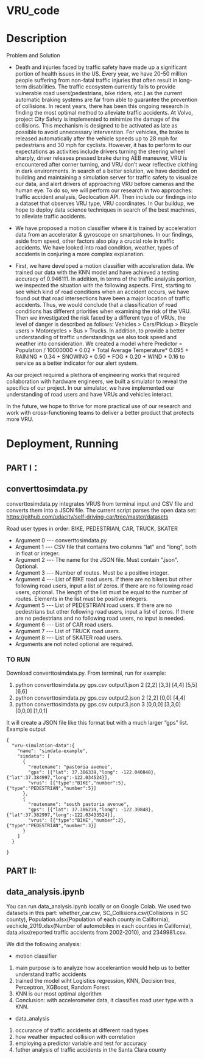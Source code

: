 # VRU_code
 
# Description
Problem and Solution
- Death and injuries faced by traffic safety have made up a significant portion of health issues in the US. Every year, we have 20-50 million people suffering from non-fatal traffic injuries that often result in long-term disabilities. The traffic ecosystem currently fails to provide vulnerable road users(pedestrians, bike riders, etc.) as the current automatic braking systems are far from able to guarantee the prevention of collisions. In recent years, there has been this ongoing research in finding the most optimal method to alleviate traffic accidents. At Volvo, project City Safety is implemented to minimize the damage of the collisions. This mechanism is designed to be activated as late as possible to avoid unnecessary intervention. For vehicles, the brake is released automatically after the vehicle speeds up to 28 mph for pedestrians and 30 mph for cyclists. However, it has to perform to our expectations as activities include drivers turning the steering wheel sharply, driver releases pressed brake during AEB maneuver, VRU is encountered after corner turning, and VRU don’t wear reflective clothing in dark environments. In search of a better solution, we have decided on building and maintaining a simulation server for traffic safety to visualize our data, and alert drivers of approaching VRU before cameras and the human eye. To do so, we will perform our research in two approaches: traffic accident analysis, Geolocation API. Then include our findings into a dataset that observes VRU type, VRU coordinates. In Our buildup, we hope to deploy data science techniques in search of the best machines, to alleviate traffic accidents. 
 

- We have proposed a motion classifier where it is trained by acceleration data from an accelerator & gyroscope on smartphones. In our findings, aside from speed, other factors also play a crucial role in traffic accidents. We have looked into road condition, weather, types of accidents in conjuring a more complex explanation. 

- First, we have developed a motion classifier with acceleration data. We trained our data with the KNN model and have achieved a testing accuracy of 0.946111. In addition, in terms of the traffic analysis portion, we inspected the situation with the following aspects. First, starting to see which kind of road conditions when an accident occurs, we have found out that road intersections have been a major location of traffic accidents. Thus, we would conclude that a classification of road conditions has different priorities when examining the risk of the VRU. Then we investigated the risk faced by a different type of VRUs, the level of danger is described as follows: Vehicles > Cars/Pickup >  Bicycle users > Motorcycles > Bus > Trucks. In addition, to provide a better understanding of traffic understandings we also took speed and weather into consideration. We created a model where Predictor = Population / 10000000 * 0.02 + Total Average Temperature* 0.095 + RAINING * 0.34 + SNOWING * 0.50 + FOG * 0.20 + WIND * 0.16 to service as a better indicator for our alert system. 

As our project required a plethora of engineering works that required collaboration with hardware engineers, we built a simulator to reveal the specifics of our project. In our simulator, we have implemented our understanding of road users and have VRUs and vehicles interact.  

In the future, we hope to thrive for more practical use of our research and work with cross-functioning teams to deliver a better product that protects more VRU.   



# Deployment, Running
## PART I：

## converttosimdata.py

converttosimdata.py integrates VRUS from terminal input and CSV file and converts them into a JSON file. The current script parses the open data set: https://github.com/udacity/self-driving-car/tree/master/datasets

Road user types in order: BIKE, PEDESTRIAN, CAR, TRUCK, SKATER
* Argument 0 --- converttosimdata.py
* Argument 1 --- CSV file that contains two columns "lat" and "long", both in float or integer.
* Argument 2 --- The name for the JSON file. Must contain ".json". Optional.
* Argument 3 --- Number of routes. Must be a positive integer.
* Argument 4 --- List of BIKE road users. If there are no bikers but other following road users, input a list of zeros. If there are no following road users, optional. The length of the list must be equal to the number of routes. Elements in the list must be positive integers.
* Argument 5 --- List of PEDESTRIAN road users. If there are no pedestrians but other following road users, input a list of zeros. If there are no pedestrians and no following road users, no input is needed.
* Argument 6 --- List of CAR road users.
* Argument 7 --- List of TRUCK road users.
* Argument 8 --- List of SKATER road users.
* Arguments are not noted optional are required.
### TO RUN
Download converttosimdata.py.
From terminal, run for example:
1. python converttosimdata.py gps.csv output1.json 2 [2,2] [3,3] [4,4] [5,5] [6,6]
2. python converttosimdata.py gps.csv output2.json 2 [2,2] [0,0] [4,4]
3. python converttosimdata.py gps.csv output3.json 3 [0,0,0] [3,3,0] [0,0,0] [1,0,1]
 
It will create a JSON file like this format but with a much larger “gps” list. 
Example output
```
{
  "vru-simulation-data":{
    "name": "simdata-example",
    "simdata": [
      {
        "routename": "pastoria avenue",
        "gps": [{"lat": 37.386339,"long": -122.040848},{"lat":37.384997,"long":-122.034524}],
        "vrus": [{"type":"BIKE","number":5},{"type":"PEDESTRIAN","number":5}]
      },
      {
        "routename": "south pastoria avenue",
        "gps": [{"lat": 37.386239,"long": -122.30848},{"lat":37.382997,"long":-122.03433524}],
        "vrus": [{"type":"BIKE","number":2},{"type":"PEDESTRIAN","number":3}]
      }
    ]
  }

}
```

## PART II:

## data_analysis.ipynb

You can run data_analysis.ipynb locally or on Google Colab. We used two datasets in this part: whether_car.csv, SC_Collisions.csv(Collisions in SC county), Population.xlsx(Population of each county in California), vechicle_2019.xlsx(Number of automobiles in each counties in California),  data.xlsx(reported traffic accidents from 2002-2010), and 2349981.csv. 

We did the following analysis: 
- motion classifier
1. main purpose is to analyze how accelerantion would help us to better understand traffic accidents
2. trained the model wiht Logistics regression, KNN, Decision tree, Perceptron, XGBoost, Random Forest. 
3. KNN is our most optimal algorithm
4. Conclusion: with accelerometer data, it classifies road user type with a KNN.

- data_analysis
1. occurance of traffic accidents at different road types
2. how weather impacted collision with correlation
3. employing a predictor variable and test for accuracy
4. futher analysis of traffic accidents in the Santa Clara county



